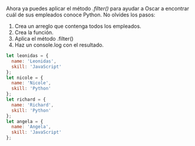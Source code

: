 Ahora ya puedes aplicar el método _.filter()_ para ayudar a Oscar a encontrar cuál de sus empleados conoce Python.
No olvides los pasos:

1. Crea un arreglo que contenga todos los empleados.
2. Crea la función.
3. Aplica el método .filter()
4. Haz un console.log con el resultado.

```js
let leonidas = {
  name: 'Leonidas',
  skill: 'JavaScript'
};
let nicole = {
  name: 'Nicole',
  skill: 'Python'
};
let richard = {
  name: 'Richard',
  skill: 'Python'
};
let angela = {
  name: 'Angela',
  skill: 'JavaScript'
};
```
